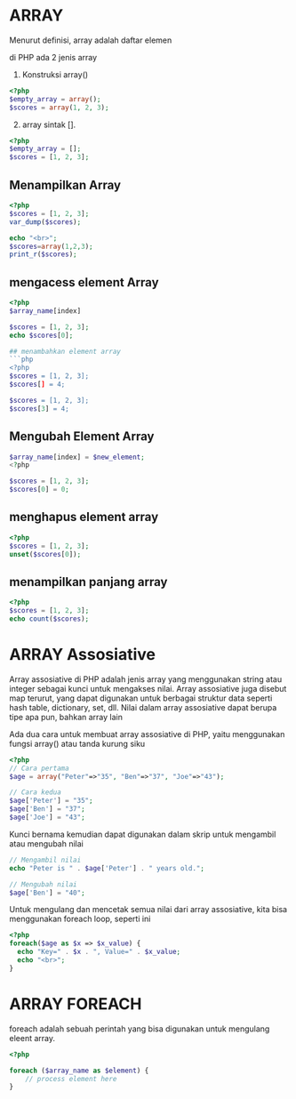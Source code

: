 # ARRAY
Menurut definisi, array adalah daftar elemen

di PHP ada 2 jenis array

1. Konstruksi array()
```php
<?php
$empty_array = array();
$scores = array(1, 2, 3);
```

2. array sintak [].
```php
<?php
$empty_array = [];
$scores = [1, 2, 3];
```

## Menampilkan Array
```php
<?php
$scores = [1, 2, 3];
var_dump($scores);

echo "<br>";
$scores=array(1,2,3);
print_r($scores);
```

## mengacess element Array 
```php
<?php
$array_name[index]

$scores = [1, 2, 3];
echo $scores[0];

## menambahkan element array
```php
<?php
$scores = [1, 2, 3];
$scores[] = 4;

$scores = [1, 2, 3];
$scores[3] = 4;
```
## Mengubah Element Array
```php
$array_name[index] = $new_element;
<?php

$scores = [1, 2, 3];
$scores[0] = 0;
```

## menghapus element array
```php
<?php
$scores = [1, 2, 3];
unset($scores[0]);
```

## menampilkan panjang array
```php
<?php
$scores = [1, 2, 3];
echo count($scores);
```

# ARRAY Assosiative
Array assosiative di PHP adalah jenis array yang menggunakan string atau integer sebagai kunci untuk mengakses nilai. Array assosiative juga disebut map terurut, yang dapat digunakan untuk berbagai struktur data seperti hash table, dictionary, set, dll. Nilai dalam array assosiative dapat berupa tipe apa pun, bahkan array lain

Ada dua cara untuk membuat array assosiative di PHP, yaitu menggunakan fungsi array() atau tanda kurung siku

```php
<?php
// Cara pertama
$age = array("Peter"=>"35", "Ben"=>"37", "Joe"=>"43");

// Cara kedua
$age['Peter'] = "35";
$age['Ben'] = "37";
$age['Joe'] = "43";
```
Kunci bernama kemudian dapat digunakan dalam skrip untuk mengambil atau mengubah nilai
```php
// Mengambil nilai
echo "Peter is " . $age['Peter'] . " years old.";

// Mengubah nilai
$age['Ben'] = "40";
```
Untuk mengulang dan mencetak semua nilai dari array assosiative, kita bisa menggunakan foreach loop, seperti ini

```php
<?php
foreach($age as $x => $x_value) {
  echo "Key=" . $x . ", Value=" . $x_value;
  echo "<br>";
}
```

# ARRAY FOREACH
foreach adalah sebuah perintah yang bisa digunakan untuk mengulang eleent array.
```php
<?php

foreach ($array_name as $element) {
    // process element here
}
```


